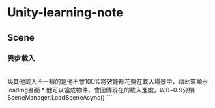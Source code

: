 # Unity-learning-note

## Scene
### 異步載入
<br>
與其他載入不一樣的是他不會100%將效能都花費在載入場景中，藉此來顯示loading畫面
* 他可以當成物件，會回傳現在的載入進度，以0~0.9分類
```
SceneManager.LoadSceneAsync()
```
